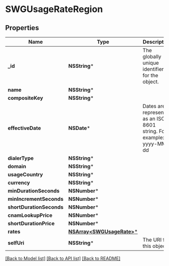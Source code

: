 # SWGUsageRateRegion

## Properties
Name | Type | Description | Notes
------------ | ------------- | ------------- | -------------
**_id** | **NSString*** | The globally unique identifier for the object. | [optional] 
**name** | **NSString*** |  | [optional] 
**compositeKey** | **NSString*** |  | [optional] 
**effectiveDate** | **NSDate*** | Dates are represented as an ISO-8601 string. For example: yyyy-MM-dd | [optional] 
**dialerType** | **NSString*** |  | [optional] 
**domain** | **NSString*** |  | [optional] 
**usageCountry** | **NSString*** |  | [optional] 
**currency** | **NSString*** |  | [optional] 
**minDurationSeconds** | **NSNumber*** |  | [optional] 
**minIncrementSeconds** | **NSNumber*** |  | [optional] 
**shortDurationSeconds** | **NSNumber*** |  | [optional] 
**cnamLookupPrice** | **NSNumber*** |  | [optional] 
**shortDurationPrice** | **NSNumber*** |  | [optional] 
**rates** | [**NSArray&lt;SWGUsageRate&gt;***](SWGUsageRate.md) |  | [optional] 
**selfUri** | **NSString*** | The URI for this object | [optional] 

[[Back to Model list]](../README.md#documentation-for-models) [[Back to API list]](../README.md#documentation-for-api-endpoints) [[Back to README]](../README.md)


